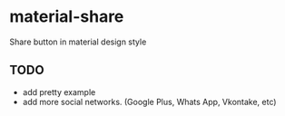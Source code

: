 # material-share

Share button in material design style

## TODO

- add pretty example
- add more social networks. (Google Plus, Whats App, Vkontake, etc)
